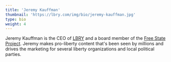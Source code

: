 ```yaml
---
title: 'Jeremy Kauffman'
thumbnail: 'https://lbry.com/img/bio/jeremy-kauffman.jpg'
type: bio
weight: 4
---
```


Jeremy Kauffman is the CEO of [LBRY](https://lbry.com) and a board member of the [Free State Project](https://fsp.org). Jeremy makes pro-liberty content that's been seen by millions and drives the marketing for several liberty organizations and local political parties.